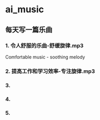 # ai_music

## 每天写一篇乐曲

### 1. 令人舒服的乐曲-舒缓旋律.mp3
Comfortable music - soothing melody
### 2. 提高工作和学习效率-专注旋律.mp3
### 3. 
### 4. 
### 5. 
